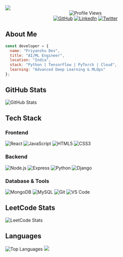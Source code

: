 <img src="https://capsule-render.vercel.app/api?type=waving&color=6A5ACD&height=200&section=header&text=Priyanshu%20Dev&fontSize=40&fontColor=FFFFFF&animation=fadeIn&fontAlignY=35&desc=AI/%ML%20Developer&descAlignY=55"/>

<!-- VISIT COUNTER -->
<div align="center">
  <img src="https://komarev.com/ghpvc/?username=priyanshudevs&color=6A5ACD&style=flat" alt="Profile Views"/>
</div>

<!-- SOCIAL LINKS (CENTERED) -->
<div align="center">
  <a href="https://github.com/priyansudev" target="_blank"><img src="https://img.shields.io/badge/GitHub-6A5ACD?style=for-the-badge&logo=github&logoColor=white" alt="GitHub"/></a>
  <a href="https://linkedin.com/in/priyanshudev1" target="_blank"><img src="https://img.shields.io/badge/-LinkedIn-6A5ACD?style=for-the-badge&logo=linkedin&logoColor=white" alt="LinkedIn"/></a>
  <a href="https://twitter.com/priyansudev" target="_blank"><img src="https://img.shields.io/badge/-Twitter-6A5ACD?style=for-the-badge&logo=twitter&logoColor=white" alt="Twitter"/></a>
</div>

<!-- ABOUT ME -->
## About Me
```javascript
const developer = {
  name: "Priyanshu Dev",
  title: "AI/ML Engineer",
  location: "India",
  stack: "Python | TensorFlow | PyTorch | Cloud",
  learning: "Advanced Deep Learning & MLOps"
};

```

<!-- GITHUB STATS -->
## GitHub Stats
<img src="https://github-readme-stats.vercel.app/api?username=priyansudev&show_icons=true&theme=tokyonight&hide_border=true" alt="GitHub Stats"/>

<!-- TECH STACK -->
## Tech Stack

### Frontend
<p>
  <img src="https://img.shields.io/badge/React-6A5ACD?style=for-the-badge&logo=react&logoColor=white" alt="React"/>
  <img src="https://img.shields.io/badge/JavaScript-6A5ACD?style=for-the-badge&logo=javascript&logoColor=white" alt="JavaScript"/>
  <img src="https://img.shields.io/badge/HTML5-6A5ACD?style=for-the-badge&logo=html5&logoColor=white" alt="HTML5"/>
  <img src="https://img.shields.io/badge/CSS3-6A5ACD?style=for-the-badge&logo=css3&logoColor=white" alt="CSS3"/>
</p>

### Backend
<p>
  <img src="https://img.shields.io/badge/Node.js-6A5ACD?style=for-the-badge&logo=node.js&logoColor=white" alt="Node.js"/>
  <img src="https://img.shields.io/badge/Express-6A5ACD?style=for-the-badge&logo=express&logoColor=white" alt="Express"/>
  <img src="https://img.shields.io/badge/Python-6A5ACD?style=for-the-badge&logo=python&logoColor=white" alt="Python"/>
  <img src="https://img.shields.io/badge/Django-6A5ACD?style=for-the-badge&logo=django&logoColor=white" alt="Django"/>
</p>

### Database & Tools
<p>
  <img src="https://img.shields.io/badge/MongoDB-6A5ACD?style=for-the-badge&logo=mongodb&logoColor=white" alt="MongoDB"/>
  <img src="https://img.shields.io/badge/MySQL-6A5ACD?style=for-the-badge&logo=mysql&logoColor=white" alt="MySQL"/>
  <img src="https://img.shields.io/badge/Git-6A5ACD?style=for-the-badge&logo=git&logoColor=white" alt="Git"/>
  <img src="https://img.shields.io/badge/VS_Code-6A5ACD?style=for-the-badge&logo=visual-studio-code&logoColor=white" alt="VS Code"/>
</p>


<!-- LEETCODE STATS -->
<div align="left">
 <h2 align="left">LeetCode Stats</h2>
<div align="left">
  <img src="https://leetcard.jacoblin.cool/priyanshudev?theme=dark&font=Roboto&ext=heatmap" alt="LeetCode Stats" />
</div>
</div>


<!-- LANGUAGES -->
## Languages
<img src="https://github-readme-stats.vercel.app/api/top-langs/?username=prd3v&layout=compact&theme=tokyonight&hide_border=true" alt="Top Languages"/>

<img src="https://capsule-render.vercel.app/api?type=waving&color=6A5ACD&height=120&section=footer&animation=fadeIn&reversal=true"/>
